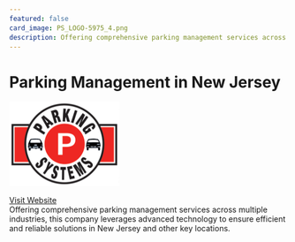 ```yaml
---
featured: false
card_image: PS_LOGO-5975_4.png
description: Offering comprehensive parking management services across multiple industries, this company leverages advanced technology to ensure efficient and reliable solutions in New Jersey and other key locations.
---
```


# Parking Management in New Jersey
<img src="PS_LOGO-5975_4.png" alt="Logo" style="max-width: 200px; height: auto;">

<a href="https://www.parkingsystems.com/new-jersey">Visit Website</a>  
Offering comprehensive parking management services across multiple industries, this company leverages advanced technology to ensure efficient and reliable solutions in New Jersey and other key locations.
